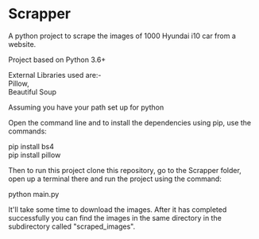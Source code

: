 # Scrapper
A python project to scrape the images of 1000 Hyundai i10 car from a website.

Project based on Python 3.6+

External Libraries used are:-<br>
Pillow,<br>
Beautiful Soup

Assuming you have your path set up for python

Open the command line and to install the dependencies using pip, use the commands: <br>

pip install bs4 <br>
pip install pillow <br>

Then to run this project clone this repository, go to the Scrapper folder, open up a terminal there and run the project using the command:

python main.py

It'll take some time to download the images. After it has completed successfully you can find the images in the same directory in the subdirectory called "scraped_images".



